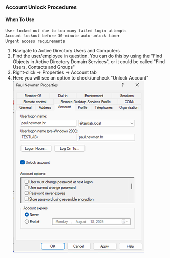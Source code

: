 ### Account Unlock Procedures
#### When To Use
```
User locked out due to too many failed login attempts
Account lockout before 30-minute auto-unlock timer
Urgent access requirements
```
1. Navigate to Active Directory Users and Computers
2. Find the user/employee in question. You can do this by using the "Find Objects in Active Directory Domain Services", or it could be called "Find Users, Contacts and Groups"
3. Right-click → Properties → Account tab
4. Here you will see an option to check/uncheck "Unlock Account"  
![unlock account](https://github.com/nickbruggen90/LabsVol8021Q/blob/main/Project%201.1%3A%20Active%20Directory%20and%20Windows%2010%20Integration/Images2/Screenshot%202025-07-19%20124840.png)

